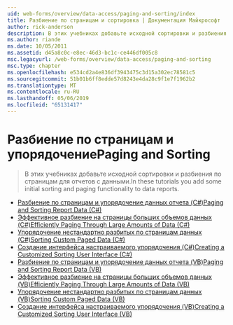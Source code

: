 ```yaml
---
uid: web-forms/overview/data-access/paging-and-sorting/index
title: Разбиение по страницам и сортировка | Документация Майкрософт
author: rick-anderson
description: В этих учебниках добавьте исходной сортировки и разбиения по страницам для отчетов с данными.
ms.author: riande
ms.date: 10/05/2011
ms.assetid: d45a8c0c-e8ec-46d3-bc1c-ce446df005c8
msc.legacyurl: /web-forms/overview/data-access/paging-and-sorting
msc.type: chapter
ms.openlocfilehash: e534cd2a4e836df3943475c3d15a302ec78581c5
ms.sourcegitcommit: 51b01b6ff8edde57d8243e4da28c9f1e7f1962b2
ms.translationtype: MT
ms.contentlocale: ru-RU
ms.lasthandoff: 05/06/2019
ms.locfileid: "65131417"
---
```

# <a name="paging-and-sorting"></a><span data-ttu-id="c1eb1-103">Разбиение по страницам и упорядочение</span><span class="sxs-lookup"><span data-stu-id="c1eb1-103">Paging and Sorting</span></span>

> <span data-ttu-id="c1eb1-104">В этих учебниках добавьте исходной сортировки и разбиения по страницам для отчетов с данными.</span><span class="sxs-lookup"><span data-stu-id="c1eb1-104">In these tutorials you add some initial sorting and paging functionality to data reports.</span></span>

- [<span data-ttu-id="c1eb1-105">Разбиение по страницам и упорядочение данных отчета (C#)</span><span class="sxs-lookup"><span data-stu-id="c1eb1-105">Paging and Sorting Report Data (C#)</span></span>](paging-and-sorting-report-data-cs.md)
- [<span data-ttu-id="c1eb1-106">Эффективное разбиение на страницы больших объемов данных (C#)</span><span class="sxs-lookup"><span data-stu-id="c1eb1-106">Efficiently Paging Through Large Amounts of Data (C#)</span></span>](efficiently-paging-through-large-amounts-of-data-cs.md)
- [<span data-ttu-id="c1eb1-107">Упорядочение нестандартно разбитых по страницам данных (C#)</span><span class="sxs-lookup"><span data-stu-id="c1eb1-107">Sorting Custom Paged Data (C#)</span></span>](sorting-custom-paged-data-cs.md)
- [<span data-ttu-id="c1eb1-108">Создание интерфейса настраиваемого упорядочения (C#)</span><span class="sxs-lookup"><span data-stu-id="c1eb1-108">Creating a Customized Sorting User Interface (C#)</span></span>](creating-a-customized-sorting-user-interface-cs.md)
- [<span data-ttu-id="c1eb1-109">Разбиение по страницам и упорядочение данных отчета (VB)</span><span class="sxs-lookup"><span data-stu-id="c1eb1-109">Paging and Sorting Report Data (VB)</span></span>](paging-and-sorting-report-data-vb.md)
- [<span data-ttu-id="c1eb1-110">Эффективное разбиение на страницы больших объемов данных (VB)</span><span class="sxs-lookup"><span data-stu-id="c1eb1-110">Efficiently Paging Through Large Amounts of Data (VB)</span></span>](efficiently-paging-through-large-amounts-of-data-vb.md)
- [<span data-ttu-id="c1eb1-111">Упорядочение нестандартно разбитых по страницам данных (VB)</span><span class="sxs-lookup"><span data-stu-id="c1eb1-111">Sorting Custom Paged Data (VB)</span></span>](sorting-custom-paged-data-vb.md)
- [<span data-ttu-id="c1eb1-112">Создание интерфейса настраиваемого упорядочения (VB)</span><span class="sxs-lookup"><span data-stu-id="c1eb1-112">Creating a Customized Sorting User Interface (VB)</span></span>](creating-a-customized-sorting-user-interface-vb.md)
